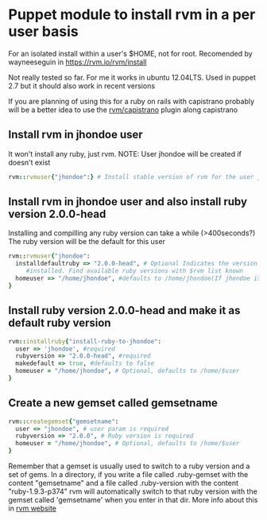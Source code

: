 Puppet module to install rvm in a per user basis
=========================================================================
For an isolated install within a user's $HOME, not for root. Recomended by
wayneeseguin in https://rvm.io/rvm/install

Not really tested so far. For me it works in ubuntu 12.04LTS. Used in puppet 2.7 but it should also work in recent versions

If you are planning of using this for a ruby on rails with capistrano probably will be a better idea to use the [rvm/capistrano](http://rvm.io/integration/capistrano)
plugin along capistrano

Install rvm in jhondoe user
------------------------------------------------------------------------
It won't install any ruby, just rvm.
NOTE: User jhondoe will be created if doesn't exist
```ruby
rvm::rvmuser{"jhondoe":} # Install stable version of rvm for the user jhondoe, creates user if inexistent
```

Install rvm in jhondoe user and also install ruby version 2.0.0-head
------------------------------------------------------------------------
Installing and compilling any ruby version can take a while (>400seconds?)
The ruby version will be the default for this user
```ruby
rvm::rvmuser{"jhondoe":
  installdefaultruby => "2.0.0-head", # Optional Indicates the version that will be
     #installed. Find available ruby versions with $rvm list known
  homeuser => "/home/jhondoe", #defaults to /home/jhondoe(If jhondoe is the provided user)
} 
```

Install ruby version 2.0.0-head and make it as default ruby version
------------------------------------------------------------------------
```ruby
rvm::installruby{"install-ruby-to-jhondoe":
  user => 'jhondoe', #required
  rubyversion => "2.0.0-head", #required
  makedefault => true, #defaults to false
  homeuser = "/home/jhondoe", # Optional, defaults to /home/$user
}
```

Create a new gemset called gemsetname
------------------------------------------------------------------------
```ruby
rvm::creategemset{"gemsetname":
  user => "jhondoe", # user param is required
  rubyversion => "2.0.0", # Ruby version is required
  homeuser = "/home/jhondoe", # Optional, defaults to /home/$user
} 
```
Remember that a gemset is usually used to switch to a ruby
version and a set of gems. In a directory, if you write a file called .ruby-gemset with
the content "gemsetname" and a file called .ruby-version with the content
"ruby-1.9.3-p374" rvm will automatically switch to that ruby version with
the gemset called 'gemsetname' when you enter in that dir.
More info about this in [rvm website](https://rvm.io/gemsets)
 
